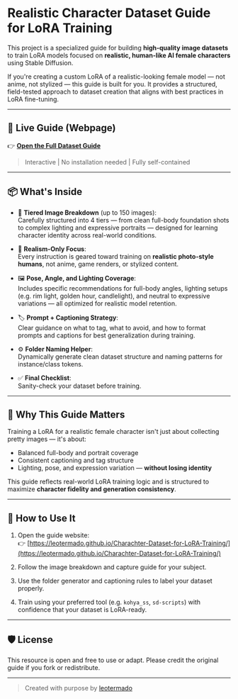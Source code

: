 # Realistic Character Dataset Guide for LoRA Training

This project is a specialized guide for building **high-quality image datasets** to train LoRA models focused on **realistic, human-like AI female characters** using Stable Diffusion.

If you're creating a custom LoRA of a realistic-looking female model — not anime, not stylized — this guide is built for you. It provides a structured, field-tested approach to dataset creation that aligns with best practices in LoRA fine-tuning.

---

## 🔗 Live Guide (Webpage)

👉 [**Open the Full Dataset Guide**](https://leotermado.github.io/Charachter-Dataset-for-LoRA-Training/)

> Interactive | No installation needed | Fully self-contained

---

## 📦 What's Inside

- 🧱 **Tiered Image Breakdown** (up to 150 images):  
  Carefully structured into 4 tiers — from clean full-body foundation shots to complex lighting and expressive portraits — designed for learning character identity across real-world conditions.

- 🧠 **Realism-Only Focus**:  
  Every instruction is geared toward training on **realistic photo-style humans**, not anime, game renders, or stylized content.

- 🖼️ **Pose, Angle, and Lighting Coverage**:  
  Includes specific recommendations for full-body angles, lighting setups (e.g. rim light, golden hour, candlelight), and neutral to expressive variations — all optimized for realistic model retention.

- 🏷️ **Prompt + Captioning Strategy**:  
  Clear guidance on what to tag, what to avoid, and how to format prompts and captions for best generalization during training.

- ⚙️ **Folder Naming Helper**:  
  Dynamically generate clean dataset structure and naming patterns for instance/class tokens.

- ✅ **Final Checklist**:  
  Sanity-check your dataset before training.

---

## 🧠 Why This Guide Matters

Training a LoRA for a realistic female character isn't just about collecting pretty images — it's about:
- Balanced full-body and portrait coverage
- Consistent captioning and tag structure
- Lighting, pose, and expression variation — **without losing identity**

This guide reflects real-world LoRA training logic and is structured to maximize **character fidelity and generation consistency**.

---

## 🔨 How to Use It

1. Open the guide website:  
   👉 [https://leotermado.github.io/Charachter-Dataset-for-LoRA-Training/](https://leotermado.github.io/Charachter-Dataset-for-LoRA-Training/)

2. Follow the image breakdown and capture guide for your subject.

3. Use the folder generator and captioning rules to label your dataset properly.

4. Train using your preferred tool (e.g. `kohya_ss`, `sd-scripts`) with confidence that your dataset is LoRA-ready.

---

## 🛡️ License

This resource is open and free to use or adapt. Please credit the original guide if you fork or redistribute.

---

> Created with purpose by [leotermado](https://github.com/leotermado)
